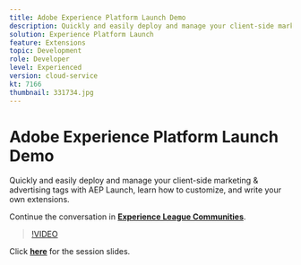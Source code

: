 ```yaml
---
title: Adobe Experience Platform Launch Demo
description: Quickly and easily deploy and manage your client-side marketing & advertising tags with AEP Launch, learn how to customize, and write your own extensions.
solution: Experience Platform Launch
feature: Extensions
topic: Development
role: Developer
level: Experienced
version: cloud-service
kt: 7166
thumbnail: 331734.jpg
---
```


# Adobe Experience Platform Launch Demo

Quickly and easily deploy and manage your client-side marketing & advertising tags with AEP Launch, learn how to customize, and write your own extensions.

Continue the conversation in **[Experience League Communities](http://adobe.ly/36Yd3v6)**.

>[!VIDEO](https://video.tv.adobe.com/v/331734/?quality=12&learn=on&hidetitle=true)

Click **[here](/help/events/assets/experience-platform-launch-demo.pdf)** for the session slides.
